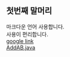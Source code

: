 ## 첫번째 말머리
마크다운 언어 사용합니다.  
사용이 편리합니다.  
[google link](https://www.google.com/)  
[AddAB.java](https://github.com/sol1230/study_javas/blob/master/src/AddAB.java)
